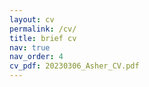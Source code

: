 ```yaml
---
layout: cv
permalink: /cv/
title: brief cv
nav: true
nav_order: 4
cv_pdf: 20230306_Asher_CV.pdf
---
```

